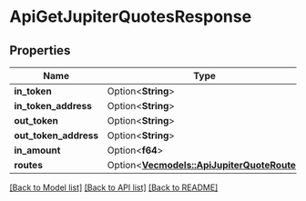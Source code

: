 # ApiGetJupiterQuotesResponse

## Properties

Name | Type | Description | Notes
------------ | ------------- | ------------- | -------------
**in_token** | Option<**String**> |  | [optional]
**in_token_address** | Option<**String**> |  | [optional]
**out_token** | Option<**String**> |  | [optional]
**out_token_address** | Option<**String**> |  | [optional]
**in_amount** | Option<**f64**> |  | [optional]
**routes** | Option<[**Vec<models::ApiJupiterQuoteRoute>**](apiJupiterQuoteRoute.md)> |  | [optional]

[[Back to Model list]](../README.md#documentation-for-models) [[Back to API list]](../README.md#documentation-for-api-endpoints) [[Back to README]](../README.md)


